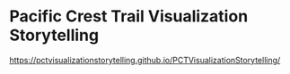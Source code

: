 # Pacific Crest Trail Visualization Storytelling

https://pctvisualizationstorytelling.github.io/PCTVisualizationStorytelling/
